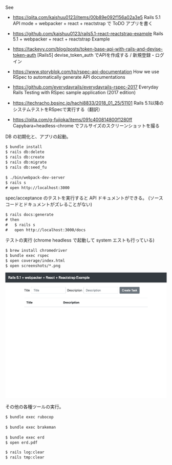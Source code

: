 
See
- https://qiita.com/kaishuu0123/items/00b89e092f156a02a3e5
  Rails 5.1 API mode + webpacker + react + reactstrap で ToDO アプリを書く  

- https://github.com/kaishuu0123/rails5.1-react-reactstrap-example
  Rails 5.1 + webpacker + react + reactstrap Example

- https://tackeyy.com/blog/posts/token-base-api-with-rails-and-devise-token-auth
  [Rails5] devise_token_auth でAPIを作成する / 新規登録・ログイン  

- https://www.storyblok.com/tp/rspec-api-documentation
  How we use RSpec to automatically generate API documentations

- https://github.com/everydayrails/everydayrails-rspec-2017
  Everyday Rails Testing with RSpec sample application (2017 edition)

- https://techracho.bpsinc.jp/hachi8833/2018_01_25/51101
  Rails 5.1以降のシステムテストをRSpecで実行する（翻訳）

- https://qiita.com/g-fujioka/items/091c400814800f1280ff
  Capybara+headless-chrome でフルサイズのスクリーンショットを撮る

DB の初期化と、アプリの起動。

```
$ bundle install
$ rails db:delete
$ rails db:create
$ rails db:migrate
$ rails db:seed_fu

$ ./bin/webpack-dev-server
$ rails s
# open http://localhost:3000
```

spec/acceptance のテストを実行すると API ドキュメントができる。
(ソースコードとドキュメントがズレることがない)

```
$ rails docs:generate
# then
#   $ rails s
#   open http://localhost:3000/docs
```

テストの実行 (chrome headless で起動して system エストも行っている)

```
$ brew install chromedriver
$ bundle exec rspec
$ open coverage/index.html
$ open screenshots/*.png
```

![screenshots/home.png](screenshots/home.png)


その他の各種ツールの実行。

```
$ bundle exec rubocop

$ bundle exec brakeman

$ bundle exec erd
$ open erd.pdf
```

```
$ rails log:clear
$ rails tmp:clear
```
